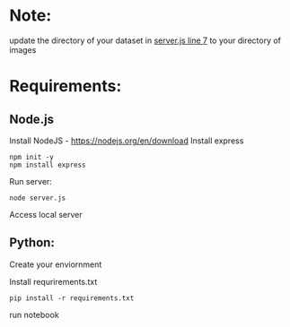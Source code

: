 # Note: 
update the directory of your dataset in [server.js line 7](https://github.com/samchavita/random_img/blob/main/server.js#L7) to your directory of images



# Requirements:



## **Node.js**
Install NodeJS - https://nodejs.org/en/download
Install express
```
npm init -y
npm install express
```
Run server:
```
node server.js
```
Access local server



  
## **Python:**
Create your enviornment
  
Install requrirements.txt
   
```
pip install -r requirements.txt
```
  
run notebook

  
